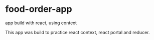 # food-order-app

app build with react, using context

This app was build to practice react context, react portal and reducer.
